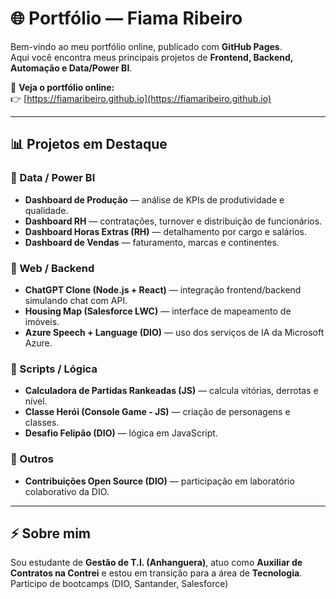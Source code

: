 # 🌐 Portfólio — Fiama Ribeiro

Bem-vindo ao meu portfólio online, publicado com **GitHub Pages**.  
Aqui você encontra meus principais projetos de **Frontend, Backend, Automação e Data/Power BI**.

🔗 **Veja o portfólio online:**  
👉 [https://fiamaribeiro.github.io](https://fiamaribeiro.github.io)

---

## 📊 Projetos em Destaque

### 🔹 Data / Power BI
- **Dashboard de Produção** — análise de KPIs de produtividade e qualidade.  
- **Dashboard RH** — contratações, turnover e distribuição de funcionários.  
- **Dashboard Horas Extras (RH)** — detalhamento por cargo e salários.  
- **Dashboard de Vendas** — faturamento, marcas e continentes.

### 🔹 Web / Backend
- **ChatGPT Clone (Node.js + React)** — integração frontend/backend simulando chat com API.  
- **Housing Map (Salesforce LWC)** — interface de mapeamento de imóveis.  
- **Azure Speech + Language (DIO)** — uso dos serviços de IA da Microsoft Azure.  

### 🔹 Scripts / Lógica
- **Calculadora de Partidas Rankeadas (JS)** — calcula vitórias, derrotas e nível.  
- **Classe Herói (Console Game - JS)** — criação de personagens e classes.  
- **Desafio Felipão (DIO)** — lógica em JavaScript.  

### 🔹 Outros
- **Contribuições Open Source (DIO)** — participação em laboratório colaborativo da DIO.  

---

## ⚡ Sobre mim
Sou estudante de **Gestão de T.I. (Anhanguera)**, atuo como **Auxiliar de Contratos na Contrei** e estou em transição para a área de **Tecnologia**.  
Participo de bootcamps (DIO, Santander, Salesforce)
